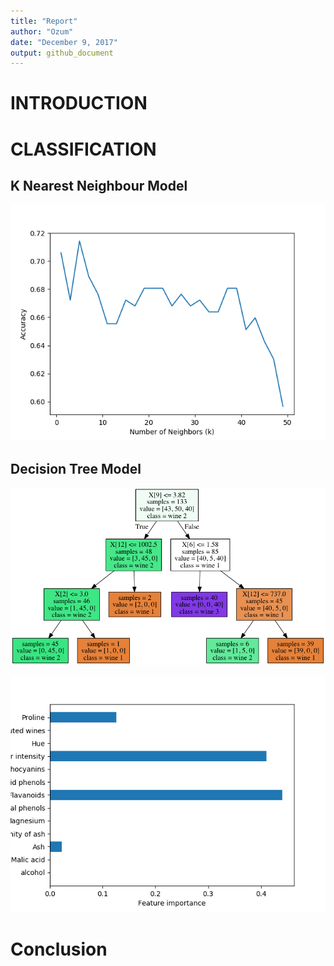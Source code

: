 ```yaml
---
title: "Report"
author: "Ozum"
date: "December 9, 2017"
output: github_document
---
```




# INTRODUCTION

# CLASSIFICATION

## K Nearest Neighbour Model

![](../results/accuracy_vs_k.png)
## Decision Tree Model

![](../results/tree.png)

![](../results/feature_importances.png)

# Conclusion
